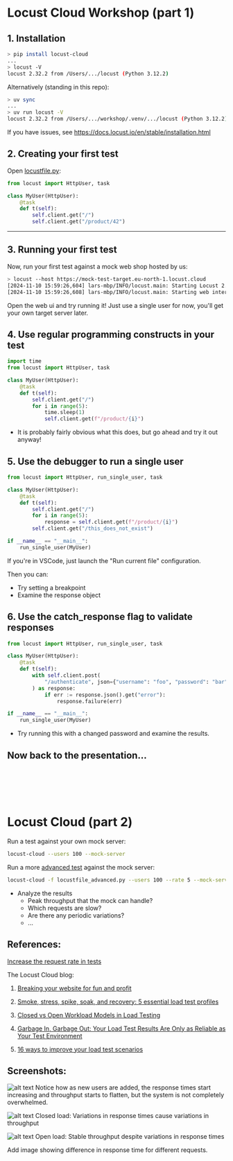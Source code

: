 # Locust Cloud Workshop (part 1)

## 1. Installation

```bash
> pip install locust-cloud
...
> locust -V
locust 2.32.2 from /Users/.../locust (Python 3.12.2)
```

Alternatively (standing in this repo):

```bash
> uv sync
...
> uv run locust -V
locust 2.32.2 from /Users/.../workshop/.venv/.../locust (Python 3.12.2)
```

If you have issues, see https://docs.locust.io/en/stable/installation.html

## 2. Creating your first test

Open [locustfile.py](locustfile.py):

```python
from locust import HttpUser, task

class MyUser(HttpUser):
    @task
    def t(self):
        self.client.get("/")
        self.client.get("/product/42")
```

---

## 3. Running your first test

Now, run your first test against a mock web shop hosted by us:

```bash
> locust --host https://mock-test-target.eu-north-1.locust.cloud
[2024-11-10 15:59:26,604] lars-mbp/INFO/locust.main: Starting Locust 2.32.2
[2024-11-10 15:59:26,608] lars-mbp/INFO/locust.main: Starting web interface at http://0.0.0.0:8089
```

Open the web ui and try running it! Just use a single user for now, you'll get your own target server later.

## 4. Use regular programming constructs in your test

```python
import time
from locust import HttpUser, task

class MyUser(HttpUser):
    @task
    def t(self):
        self.client.get("/")
        for i in range(5):
            time.sleep(1)
            self.client.get(f"/product/{i}")
```

* It is probably fairly obvious what this does, but go ahead and try it out anyway!

## 5. Use the debugger to run a single user

```python
from locust import HttpUser, run_single_user, task

class MyUser(HttpUser):
    @task
    def t(self):
        self.client.get("/")
        for i in range(5):
            response = self.client.get(f"/product/{i}")
        self.client.get("/this_does_not_exist")

if __name__ == "__main__":
    run_single_user(MyUser)
```

If you're in VSCode, just launch the "Run current file" configuration.

Then you can:

* Try setting a breakpoint
* Examine the response object

## 6. Use the catch_response flag to validate responses

```python
from locust import HttpUser, run_single_user, task

class MyUser(HttpUser):
    @task
    def t(self):
        with self.client.post(
            "/authenticate", json={"username": "foo", "password": "bar"}, catch_response=True
        ) as response:
            if err := response.json().get("error"):
                response.failure(err)

if __name__ == "__main__":
    run_single_user(MyUser)
```

* Try running this with a changed password and examine the results.

## Now back to the presentation...

<br/><br/><br/><br/>

# Locust Cloud (part 2)

Run a test against your own mock server:

```bash
locust-cloud --users 100 --mock-server
```

Run a more [advanced test](locustfile_advanced.py) against the mock server:

```bash
locust-cloud -f locustfile_advanced.py --users 100 --rate 5 --mock-server
```

* Analyze the results
  * Peak throughput that the mock can handle?
  * Which requests are slow?
  * Are there any periodic variations?
  * ...

## References:

[Increase the request rate in tests](https://docs.locust.io/en/stable/increasing-request-rate.html)

The Locust Cloud blog:

1. [Breaking your website for fun and profit](https://locust.cloud/blog/performance-testing-part-1)

2. [Smoke, stress, spike, soak, and recovery: 5 essential load test profiles](https://locust.cloud/blog/5-essential-load-test-profiles)

3. [Closed vs Open Workload Models in Load Testing](https://locust.cloud/blog/closed-vs-open-workload-models)

4. [Garbage In, Garbage Out: Your Load Test Results Are Only as Reliable as Your Test Environment](https://locust.cloud/blog/performance-test-environments)

5. [16 ways to improve your load test scenarios](https://locust.cloud/blog/16-ways-to-improve-your-load-test-scenarios)

## Screenshots:

![alt text](https://cdn.prod.website-files.com/66596d70fa45b7e4c8ec4997/6731d678eab6e1028e060332_closed_load_rampup.png)
Notice how as new users are added, the response times start increasing and throughput starts to flatten, but the system is not completely overwhelmed.

![alt text](https://cdn.prod.website-files.com/66596d70fa45b7e4c8ec4997/6731d677f7c25db1c8ea12cd_closed_load_variations.png)
Closed load: Variations in response times cause variations in throughput

![alt text](https://cdn.prod.website-files.com/66596d70fa45b7e4c8ec4997/6731d677110f61ca6749f8a3_open_load_stable_throuhgput.png)
Open load: Stable throughput despite variations in response times

Add image showing difference in response time for different requests.

